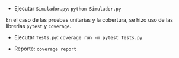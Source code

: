 - Ejecutar `Simulador.py`:
    `python Simulador.py`

En el caso de las pruebas unitarias y la cobertura, se hizo uso de las librerias `pytest` y `coverage`.
- Ejecutar `Tests.py`: 
    `coverage run -m pytest Tests.py`

- Reporte:
    `coverage report`